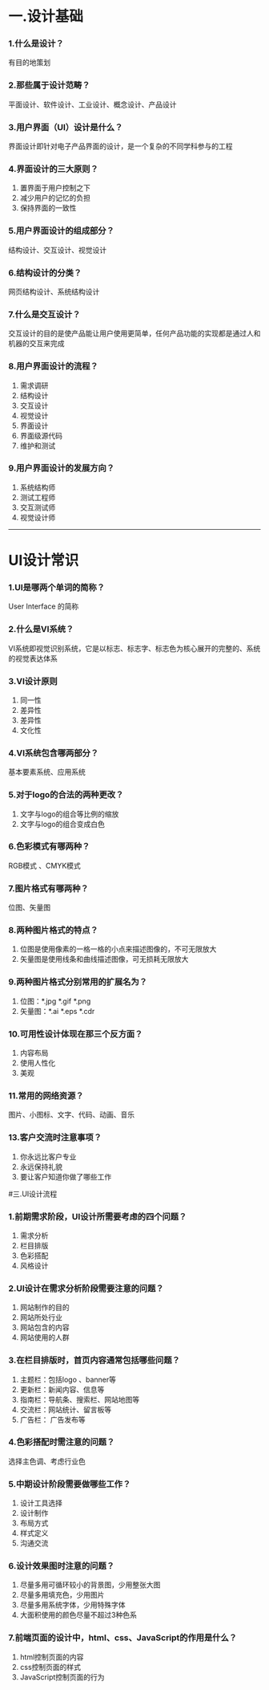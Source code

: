 # 一.设计基础
### 1.什么是设计？
   有目的地策划
### 2.那些属于设计范畴？
   平面设计、软件设计、工业设计、概念设计、产品设计
### 3.用户界面（UI）设计是什么？
   界面设计即针对电子产品界面的设计，是一个复杂的不同学科参与的工程
### 4.界面设计的三大原则？
  1. 置界面于用户控制之下
  2. 减少用户的记忆的负担
  3. 保持界面的一致性
### 5.用户界面设计的组成部分？
   结构设计、交互设计、视觉设计
### 6.结构设计的分类？
   网页结构设计、系统结构设计
### 7.什么是交互设计？
   交互设计的目的是使产品能让用户使用更简单，任何产品功能的实现都是通过人和机器的交互来完成
### 8.用户界面设计的流程？
 1. 需求调研
 2. 结构设计
  3. 交互设计
  4. 视觉设计
  5. 界面设计
  6. 界面级源代码
  7. 维护和测试
### 9.用户界面设计的发展方向？
  1. 系统结构师
  2. 测试工程师
  3. 交互测试师
  4. 视觉设计师
<hr/>

# UI设计常识
### 1.UI是哪两个单词的简称？
  User Interface 的简称
### 2.什么是VI系统？
  VI系统即视觉识别系统，它是以标志、标志字、标志色为核心展开的完整的、系统的视觉表达体系
### 3.VI设计原则
  1. 同一性
  2. 差异性
  3. 差异性
  4. 文化性
### 4.VI系统包含哪两部分？
   基本要素系统、应用系统
### 5.对于logo的合法的两种更改？
  1. 文字与logo的组合等比例的缩放
  2. 文字与logo的组合变成白色
### 6.色彩模式有哪两种？
  RGB模式 、CMYK模式
### 7.图片格式有哪两种？
   位图、矢量图
### 8.两种图片格式的特点？
  1. 位图是使用像素的一格一格的小点来描述图像的，不可无限放大
  2. 矢量图是使用线条和曲线描述图像，可无损耗无限放大
### 9.两种图片格式分别常用的扩展名为？
  1. 位图：*.jpg *.gif *.png
  2. 矢量图：*.ai *.eps *.cdr
### 10.可用性设计体现在那三个反方面？
  1. 内容布局
  2. 使用人性化
  3. 美观
### 11.常用的网络资源？
   图片、小图标、文字、代码、动画、音乐
### 13.客户交流时注意事项？
  1. 你永远比客户专业
  2. 永远保持礼貌
  3. 要让客户知道你做了哪些工作

#三.UI设计流程
### 1.前期需求阶段，UI设计所需要考虑的四个问题？
  1. 需求分析
  2. 栏目排版
  3. 色彩搭配
  4. 风格设计
### 2.UI设计在需求分析阶段需要注意的问题？
  1. 网站制作的目的
  2. 网站所处行业
  3. 网站包含的内容
  4. 网站使用的人群
### 3.在栏目排版时，首页内容通常包括哪些问题？
  1. 主题栏：包括logo 、banner等
  2. 更新栏：新闻内容、信息等
  3. 指南栏：导航条、搜索栏、网站地图等
  4. 交流栏：网站统计、留言板等
  5. 广告栏： 广告发布等
### 4.色彩搭配时需注意的问题？
   选择主色调、考虑行业色
### 5.中期设计阶段需要做哪些工作？
  1. 设计工具选择
  2. 设计制作
  3. 布局方式
  4. 样式定义
  5. 沟通交流
### 6.设计效果图时注意的问题？
  1. 尽量多用可循环较小的背景图，少用整张大图
  2. 尽量多用填充色，少用图片
  3. 尽量多用系统字体，少用特殊字体
  4. 大面积使用的颜色尽量不超过3种色系
### 7.前端页面的设计中，html、css、JavaScript的作用是什么？
  1. html控制页面的内容
  2. css控制页面的样式
  3. JavaScript控制页面的行为 
  